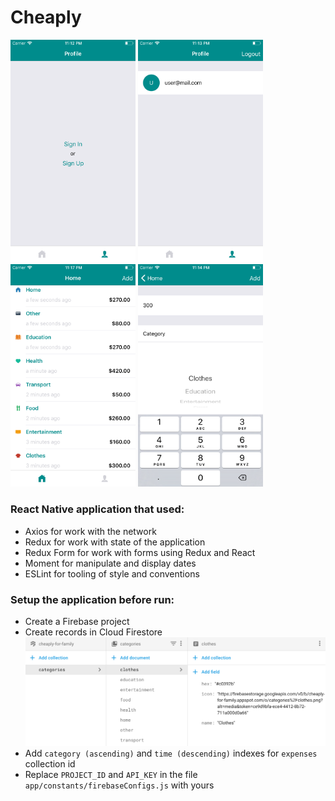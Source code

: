 # Cheaply #

<p float="left">
  <img src="/Screenshots/2.png" width="200px" />
  <img src="/Screenshots/4.png" width="200px" />
  <img src="/Screenshots/7.png" width="200px" />
  <img src="/Screenshots/6.png" width="200px" />
</p>

### React Native application that used: ###

* Axios for work with the network
* Redux for work with state of the application
* Redux Form for work with forms using Redux and React
* Moment for manipulate and display dates
* ESLint for tooling of style and conventions

### Setup the application before run: ###

* Create a Firebase project
* Create records in Cloud Firestore
![Records](/Resources/1.png)
* Add ```category (ascending)``` and ```time (descending)``` indexes for ```expenses``` collection id
* Replace ```PROJECT_ID``` and ```API_KEY``` in the file ```app/constants/firebaseConfigs.js``` with yours

